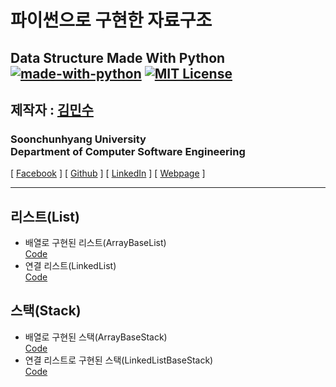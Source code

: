파이썬으로 구현한 자료구조
================================
Data Structure Made With Python<br/>
[![made-with-python](https://img.shields.io/badge/Made%20with-Python-1f425f.svg)](https://www.python.org/)
[![MIT License](https://img.shields.io/badge/license-MIT-blue.svg)](https://opensource.org/licenses/MIT)
---------------------------------


## 제작자 : [김민수](https://github.com/alstn2468)
### Soonchunhyang University<br/>Department of Computer Software Engineering
[ [Facebook](https://www.facebook.com/profile.php?id=100003769223078) ]
[ [Github](https://github.com/alstn2468) ]
[ [LinkedIn](https://www.linkedin.com/in/minsu-kim-336289160/) ]
[ [Webpage](https://kimminsu.ml) ]<br/>
- - -


## 리스트(List)
- 배열로 구현된 리스트(ArrayBaseList)<br/>
[Code](https://github.com/alstn2468/Python_Data_Structure/blob/master/List/ArrayBaseList.py)
- 연결 리스트(LinkedList)<br/>
[Code](https://github.com/alstn2468/Python_Data_Structure/blob/master/List/LinkedList.py)


## 스택(Stack)
- 배열로 구현된 스택(ArrayBaseStack)<br/>
[Code](https://github.com/alstn2468/Python_Data_Structure/blob/master/Stack/ArrayBaseStack.py)
- 연결 리스트로 구현된 스택(LinkedListBaseStack)<br/>
[Code](https://github.com/alstn2468/Python_Data_Structure/blob/master/Stack/LinkedListBaseStack.py)
